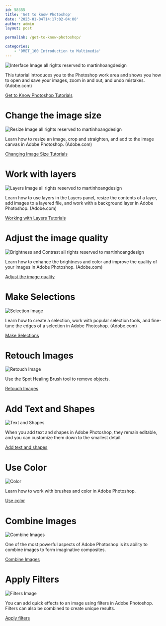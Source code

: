 ```yaml
---
id: 58355
title: 'Get to know Photoshop'
date: '2023-01-04T14:17:02-04:00'
author: admin
layout: post

permalink: /get-to-know-photoshop/

categories:
    - 'DMET_160 Introduction to Multimedia'
---
```


![Interface Image](https://www.nuggetofjoy.com/wp-content/uploads/Interface-1024x683.jpg)
all rights reserved to martinhoangdesign

This tutorial introduces you to the Photoshop work area and shows you how to open and save your images, zoom in and out, and undo mistakes. (Adobe.com)

[Get to Know Photoshop Tutorials](https://helpx.adobe.com/photoshop/how-to/ps-basics-fundamentals.html?playlist=/services/playlist.helpx/products:SG_PHOTOSHOP_1_1/learn-path:get-started/set-header:ccx-designer/playlist:ccl-get-started-1/en_us.json&ref=helpx.adobe.com)

# Change the image size

![Resize Image](https://www.nuggetofjoy.com/wp-content/uploads/Resize-1024x683.jpg)
all rights reserved to martinhoangdesign

Learn how to resize an image, crop and straighten, and add to the image canvas in Adobe Photoshop. (Adobe.com)

[Changing Image Size Tutorials](https://helpx.adobe.com/photoshop/how-to/image-resizing-basics.html?playlist=/services/playlist.helpx/products:SG_PHOTOSHOP_1_1/learn-path:get-started/set-header:ccx-designer/playlist:ccl-get-started-1/en_us.json&ref=helpx.adobe.com)

# Work with layers

![Layers Image](https://www.nuggetofjoy.com/wp-content/uploads/Add_Images2-1024x683.jpg)
all rights reserved to martinhoangdesign

Learn how to use layers in the Layers panel, resize the contents of a layer, add images to a layered file, and work with a background layer in Adobe Photoshop. (Adobe.com)

[Working with Layers Tutorials](https://helpx.adobe.com/photoshop/how-to/ps-layers-basics.html?playlistPath=/services/playlist.helpx/set-header:ccx-designer/learn-path:get-started/products:SG_PHOTOSHOP_1_1/playlist:ccl-get-started-1/en_us.json)

# Adjust the image quality

![Brightness and Contrast](https://www.nuggetofjoy.com/wp-content/uploads/Brightness_Contrast1-1024x683.jpg)
all rights reserved to martinhoangdesign

Learn how to enhance the brightness and color and improve the quality of your images in Adobe Photoshop. (Adobe.com)

[Adjust the image quality](https://helpx.adobe.com/photoshop/how-to/photo-enhancement-basics.html?playlistPath=/services/playlist.helpx/set-header:ccx-designer/learn-path:get-started/products:SG_PHOTOSHOP_1_1/playlist:ccl-get-started-1/en_us.json)

# Make Selections

![Selection Image](https://www.nuggetofjoy.com/wp-content/uploads/Selection_Basics-1024x683.jpg)

Learn how to create a selection, work with popular selection tools, and fine-tune the edges of a selection in Adobe Photoshop. (Adobe.com)

[Make Selections](https://helpx.adobe.com/photoshop/how-to/selection-tools-basics.html?playlistPath=/services/playlist.helpx/set-header:ccx-designer/learn-path:get-started/products:SG_PHOTOSHOP_1_1/playlist:ccl-get-started-1/en_us.json)

# Retouch Images

![Retouch Image](https://www.nuggetofjoy.com/wp-content/uploads/Remove_Object-1024x768.jpg)

Use the Spot Healing Brush tool to remove objects.

[Retouch Images](https://helpx.adobe.com/photoshop/how-to/photo-retouching-basics.html)

# Add Text and Shapes

![Text and Shapes](https://www.nuggetofjoy.com/wp-content/uploads/Add_Text-1024x681.jpg)

When you add text and shapes in Adobe Photoshop, they remain editable, and you can customize them down to the smallest detail.

[Add text and shapes](https://helpx.adobe.com/photoshop/how-to/adding-text-shapes-basics.html?playlistPath=/services/playlist.helpx/products:SG_PHOTOSHOP_1_1/learn-path:get-started/set-header:ccx-designer/playlist:ccl-get-started-2/en_us.json)

# Use Color

![Color](https://www.nuggetofjoy.com/wp-content/uploads/Brush-1024x683.jpg)

Learn how to work with brushes and color in Adobe Photoshop.

[Use color](https://helpx.adobe.com/photoshop/how-to/color-management-basics.html?playlistPath=/services/playlist.helpx/products:SG_PHOTOSHOP_1_1/learn-path:get-started/set-header:ccx-designer/playlist:ccl-get-started-2/en_us.json)

# Combine Images

![Combine Images](https://www.nuggetofjoy.com/wp-content/uploads/Texture1-1024x682.jpg)

One of the most powerful aspects of Adobe Photoshop is its ability to combine images to form imaginative composites.

[Combine Images](https://helpx.adobe.com/photoshop/how-to/combining-images-basics.html?playlistPath=/services/playlist.helpx/products:SG_PHOTOSHOP_1_1/learn-path:get-started/set-header:ccx-designer/playlist:ccl-get-started-2/en_us.json)

# Apply Filters

![Filters Image](https://www.nuggetofjoy.com/wp-content/uploads/Blur1-1024x665.jpg)

You can add quick effects to an image using filters in Adobe Photoshop. Filters can also be combined to create unique results.

[Apply filters](https://helpx.adobe.com/photoshop/how-to/applying-filters-basics.html?playlistPath=/services/playlist.helpx/products:SG_PHOTOSHOP_1_1/learn-path:get-started/set-header:ccx-designer/playlist:ccl-get-started-2/en_us.json)
